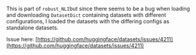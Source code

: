 This is part of `robust_NLI`but since there seems to be a bug when loading and downloading
`DatasetDict` containing datasets with different configurations, I loaded the datasets with
the differing configs as standalone datasets.

Issue here: [https://github.com/huggingface/datasets/issues/4211](https://github.com/huggingface/datasets/issues/4211)